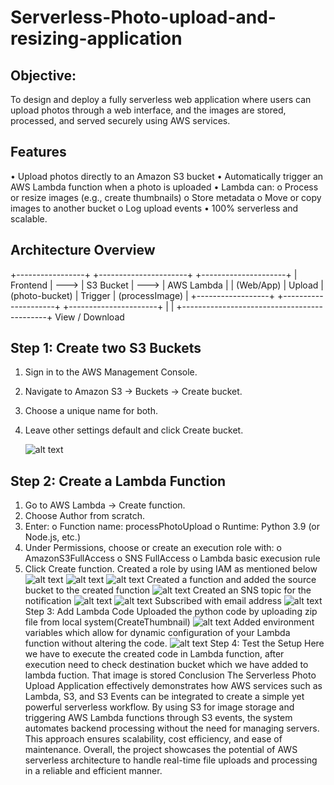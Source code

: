 # Serverless-Photo-upload-and-resizing-application
## Objective: 
To design and deploy a fully serverless web application where users can upload photos through a web interface, and the images are stored, processed, and served securely using AWS services.

## Features
•	Upload photos directly to an Amazon S3 bucket
•	Automatically trigger an AWS Lambda function when a photo is uploaded
•	Lambda can:
o	Process or resize images (e.g., create thumbnails)
o	Store metadata
o	Move or copy images to another bucket
o	Log upload events
•	100% serverless and scalable.

## Architecture Overview
+-----------------+                 +----------------------+                +---------------------+
|   Frontend    |      --->     |   S3 Bucket         |    --->      | AWS Lambda    |
|  (Web/App)  |  Upload  | (photo-bucket) | Trigger  | (processImage) |
+------------------+                 +---------------------+               +----------------------+
        |                                                           |
        +--------------------------------------------+
                 View / Download


## Step 1: Create two S3 Buckets
1.	Sign in to the AWS Management Console.
2.	Navigate to Amazon S3 → Buckets → Create bucket.
3.	Choose a unique name for both.
4.	Leave other settings default and click Create bucket.

       ![alt text](image.png)

## Step 2: Create a Lambda Function
1.	Go to AWS Lambda → Create function.
2.	Choose Author from scratch.
3.	Enter:
o	Function name: processPhotoUpload
o	Runtime: Python 3.9 (or Node.js, etc.)
4.	Under Permissions, choose or create an execution role with:
o	AmazonS3FullAccess
o	SNS FullAccess
o	Lambda basic execusion rule
5.	Click Create function.
Created a role by using IAM as mentioned below
![alt text](image-1.png)
![alt text](image-2.png)
![alt text](image-3.png)
Created a function and added the source bucket to the created function
![alt text](image-4.png)
Created an SNS topic for the notification 
![alt text](image-5.png)
![alt text](image-6.png)
Subscribed with email address
![alt text](image-7.png)
Step 3: Add Lambda Code
Uploaded the python code by uploading zip file from local system(CreateThumbnail)
![alt text](image-8.png)
Added environment variables which allow for dynamic configuration of your Lambda function without altering the code.
![alt text](image-9.png)
Step 4: Test the Setup
Here we have to execute the created code in Lambda function, after execution need to check destination bucket which we have added to lambda fuction. That image is stored 
Conclusion
The Serverless Photo Upload Application effectively demonstrates how AWS services such as Lambda, S3, and S3 Events can be integrated to create a simple yet powerful serverless workflow. By using S3 for image storage and triggering AWS Lambda functions through S3 events, the system automates backend processing without the need for managing servers. This approach ensures scalability, cost efficiency, and ease of maintenance. Overall, the project showcases the potential of AWS serverless architecture to handle real-time file uploads and processing in a reliable and efficient manner.

